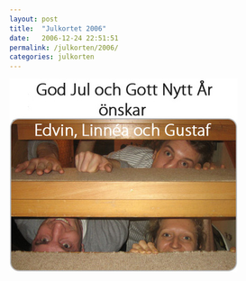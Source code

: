 ```yaml
---
layout: post
title:  "Julkortet 2006"
date:   2006-12-24 22:51:51
permalink: /julkorten/2006/
categories: julkorten
---
```


![Julkortet 2006](/img/julkorten/2006/julkortet2006.jpg)
